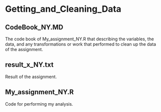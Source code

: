 # Getting_and_Cleaning_Data
## CodeBook_NY.MD
The code book of My_assignment_NY.R that describing the variables, the data, and any transformations or work that performed to clean up the data of the assignment.
## result_x_NY.txt 
Result of the assignment.
## My_assignment_NY.R
Code for performing my analysis.

